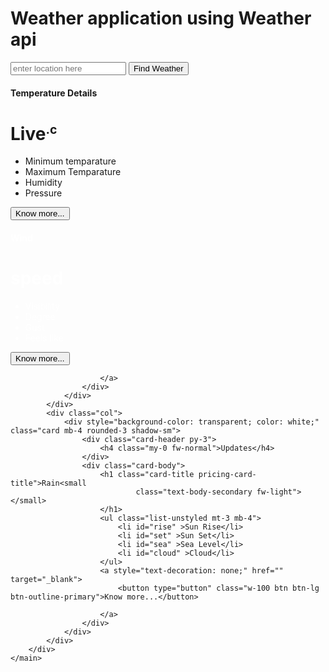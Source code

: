 <!DOCTYPE html>
<html lang="en">

<head>
    <meta charset="UTF-8">
    <meta name="viewport" content="width=device-width, initial-scale=1.0">
    <link href="https://cdn.jsdelivr.net/npm/bootstrap@5.3.3/dist/css/bootstrap.min.css" rel="stylesheet"
        integrity="sha384-QWTKZyjpPEjISv5WaRU9OFeRpok6YctnYmDr5pNlyT2bRjXh0JMhjY6hW+ALEwIH" crossorigin="anonymous">
    <link rel="stylesheet" href="api.css">
    <title>Document</title>
</head>

<body>
    <div class="top">
        <h1>Weather application using Weather api</h1>
    </div>
    <div class="searchoption">
        <input type="text" id="search1" class="searchBox" placeholder="enter location here">
        <button id="search2" class="searchBtn">Find Weather</button>
    </div>
    <main>
        <div  class="row row-cols-1 row-cols-md-3 mb-3 text-center">
            <div class="col" >
                <div style="background-color: transparent;" class="card mb-4 rounded-3 shadow-sm">
                    <div class="card-header py-3">
                        <h4 class="my-0 fw-normal">Temperature Details</h4>
                    </div>
                    <div  class="card-body">
                        <h1 id="maintemp" class="card-title pricing-card-title">Live<small
                                class="text-body-secondary fw-light"><sup>.c</sup></small>
                        </h1>
                        <ul class="list-unstyled mt-3 mb-4">
                            <li id="mintemp">Minimum temparature</li>
                            <li id="maxtemp">Maximum Temparature</li>
                            <li id="humidity">Humidity</li>
                            <li id="pressure">Pressure</li>
                        </ul>
                        <a style="text-decoration: none;" href="" target="_blank">
                            <button type="button" class="w-100 btn btn-lg btn-outline-primary">Know more...</button>
                        </a>
                    </div>
                </div>
            </div>
            <div class="col">
                <div style="background-color: transparent; color: white;" class="card mb-4 rounded-3 shadow-sm">
                    <div class="card-header py-3">
                        <h4 class="my-0 fw-normal">Wind</h4>
                    </div>
                    <div class="card-body">
                        <h1 id="speed" class="card-title pricing-card-title">speed<small
                                class="text-body-secondary fw-light"></small>
                        </h1>
                        <ul class="list-unstyled mt-3 mb-4">
                            <li id="visibility">Visibility</li>
                            <li id="degree">Degree</li>
                            <li id="gust">Gust</li>
                            <li id="feels">Feels like</li>
                        </ul>
                        <a style="text-decoration: none;" href="" target="_blank">
                            <button type="button" class="w-100 btn btn-lg btn-outline-primary">Know more...</button>

                        </a>
                    </div>
                </div>
            </div>
            <div class="col">
                <div style="background-color: transparent; color: white;" class="card mb-4 rounded-3 shadow-sm">
                    <div class="card-header py-3">
                        <h4 class="my-0 fw-normal">Updates</h4>
                    </div>
                    <div class="card-body">
                        <h1 class="card-title pricing-card-title">Rain<small
                                class="text-body-secondary fw-light"></small>
                        </h1>
                        <ul class="list-unstyled mt-3 mb-4">
                            <li id="rise" >Sun Rise</li>
                            <li id="set" >Sun Set</li>
                            <li id="sea" >Sea Level</li>
                            <li id="cloud" >Cloud</li>
                        </ul>
                        <a style="text-decoration: none;" href="" target="_blank">
                            <button type="button" class="w-100 btn btn-lg btn-outline-primary">Know more...</button>

                        </a>
                    </div>
                </div>
            </div>
        </div>
    </main>
</body>
<script src="weather.js"></script>

</html>
